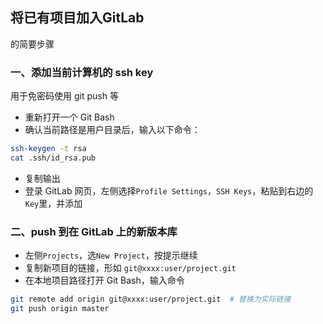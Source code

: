##  将已有项目加入GitLab
的简要步骤

### 一、添加当前计算机的 ssh key
用于免密码使用 git push 等

- 重新打开一个 Git Bash
- 确认当前路径是用户目录后，输入以下命令：
```sh
ssh-keygen -t rsa
cat .ssh/id_rsa.pub
```
- 复制输出
- 登录 GitLab 网页，左侧选择`Profile Settings`，`SSH Keys`，粘贴到右边的`Key`里，并添加

### 二、push 到在 GitLab 上的新版本库

- 左侧`Projects`，选`New Project`，按提示继续
- 复制新项目的链接，形如 `git@xxxx:user/project.git`
- 在本地项目路径打开 Git Bash，输入命令
```sh
git remote add origin git@xxxx:user/project.git  # 替换为实际链接
git push origin master
```
